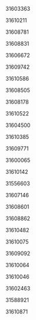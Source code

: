 31603363

31610211

31608781

31608831

31606672

31609742

31610586

31608505

31608178

31610522

31604500

31610385

31609771

31600065

31610142

31556603

31607146

31608601

31608862

31610482

31610075

31609092

31610064

31610046

31602463

31588921

31610871

